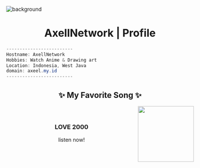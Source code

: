 ![background](https://files.catbox.moe/h73x0c.jpg)
<h1 align="center">AxellNetwork | Profile</h1>

```csharp
-------------------------
Hostname: AxellNetwork
Hobbies: Watch Anime & Drawing art
Location: Indonesia, West Java
domain: axeel.my.id
-------------------------
```

<div class="music">
 <h2 align="center">✨ My Favorite Song ✨</h2>
<p align="left"> 
 <a src="https://music.youtube.com/watch?v=oXZcuHIR5ko&si=EZ6TsHwvDBPlOGIO" alt="LOVE 2000
Anna Yanami (CV: Hikaru Tono)">
   <img src="https://lh3.googleusercontent.com/bZvM_5-TNxqVgcARVyglarPZHbWY9b9y4lPVuaj6cPp_WesnTs4VhJAXHyGsk-Bifs21awV4UT4OZsVC=w544-h544-l90-rj" width="150" align="right">
   </img>
   <h3 align="center"><br><br>LOVE 2000</h3>
   <p align ="center" padding="10">listen now!</p>
  </a>
 </p>
</div>
